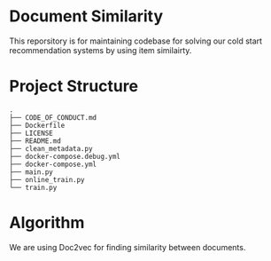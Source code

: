 # Document Similarity 

This reporsitory is for maintaining codebase for solving our cold start recommendation systems by using item similairty. 

# Project Structure 

```
.
├── CODE_OF_CONDUCT.md
├── Dockerfile
├── LICENSE
├── README.md
├── clean_metadata.py
├── docker-compose.debug.yml
├── docker-compose.yml
├── main.py
├── online_train.py
└── train.py
```

# Algorithm 
We are using Doc2vec for finding similarity between documents. 

